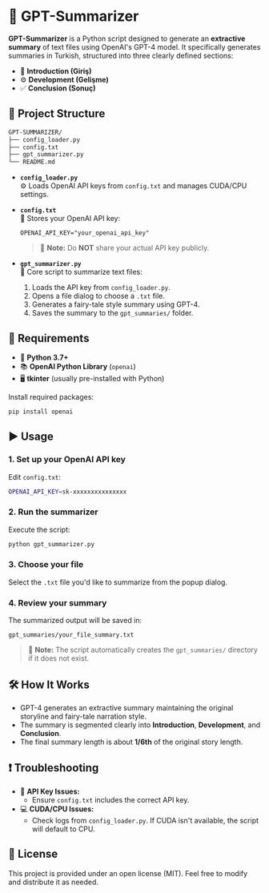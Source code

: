# 🚀 GPT-Summarizer

**GPT-Summarizer** is a Python script designed to generate an **extractive summary** of text files using OpenAI's GPT-4 model. It specifically generates summaries in Turkish, structured into three clearly defined sections:

- 📖 **Introduction (Giriş)**
- ⚙️ **Development (Gelişme)**
- ✅ **Conclusion (Sonuç)**

## 📂 Project Structure

```bash
GPT-SUMMARIZER/
├── config_loader.py
├── config.txt
├── gpt_summarizer.py
└── README.md
```

- **`config_loader.py`**  
  ⚙️ Loads OpenAI API keys from `config.txt` and manages CUDA/CPU settings.

- **`config.txt`**  
  🔑 Stores your OpenAI API key:
  ```
  OPENAI_API_KEY="your_openai_api_key"
  ```
  > 🚨 **Note:** Do **NOT** share your actual API key publicly.

- **`gpt_summarizer.py`**  
  📝 Core script to summarize text files:

  1. Loads the API key from `config_loader.py`.
  2. Opens a file dialog to choose a `.txt` file.
  3. Generates a fairy-tale style summary using GPT-4.
  4. Saves the summary to the `gpt_summaries/` folder.

## 🔧 Requirements

- 🐍 **Python 3.7+**
- 📚 **OpenAI Python Library** (`openai`)
- 🖥️ **tkinter** (usually pre-installed with Python)

Install required packages:

```bash
pip install openai
```

## ▶️ Usage

### 1. Set up your OpenAI API key

Edit `config.txt`:

```bash
OPENAI_API_KEY=sk-xxxxxxxxxxxxxxx
```

### 2. Run the summarizer

Execute the script:

```bash
python gpt_summarizer.py
```

### 3. Choose your file

Select the `.txt` file you'd like to summarize from the popup dialog.

### 4. Review your summary

The summarized output will be saved in:

```
gpt_summaries/your_file_summary.txt
```

> 📌 **Note:** The script automatically creates the `gpt_summaries/` directory if it does not exist.

## 🛠️ How It Works

- GPT-4 generates an extractive summary maintaining the original storyline and fairy-tale narration style.
- The summary is segmented clearly into **Introduction**, **Development**, and **Conclusion**.
- The final summary length is about **1/6th** of the original story length.

## ❗ Troubleshooting

- 🔑 **API Key Issues:**
  - Ensure `config.txt` includes the correct API key.
- 💻 **CUDA/CPU Issues:**
  - Check logs from `config_loader.py`. If CUDA isn't available, the script will default to CPU.

## 📄 License

This project is provided under an open license (MIT). Feel free to modify and distribute it as needed.
